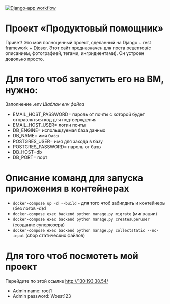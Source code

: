 [![Django-app workflow](https://github.com/iPROJEKT/foodgram-project-react/actions/workflows/main.yml/badge.svg)](https://github.com/iPROJEKT/foodgram-project-react/actions/workflows/main.yml)


#  Проект «Продуктовый помощник»

Привет! Это мой полноценный проект, сделанный на Django + rest framework + Djoser. Этот сайт предназначен для поста рецептов(с описанием, фотографией, тегами, ингридиентами). Он устроен довольно просто. 


# Для того чтоб запустить его на ВМ, нужно:
 Заполнение .env
*Шаблон env файла*
* EMAIL_HOST_PASSWORD= пароль от почты с которой будет отправляться код для подтверждения 
* EMAIL_HOST_USER= логин почты
* DB_ENGINE= испольщзуемая база данных
* DB_NAME= имя базы
* POSTGRES_USER= имя для захода в базу
* POSTGRES_PASSWORD= пароль от базы
* DB_HOST=db
* DB_PORT= порт
# Описание команд для запуска приложения в контейнерах
- `docker-compose up -d --build` - для того чтоб забилдить и контейнеры (без логов -d)d
- ```docker-compose exec backend python manage.py migrate``` (миграции)
- ```docker-compose exec backend python manage.py createsuperuser``` (создание суперюзера)
- ```docker-compose exec backend python manage.py collectstatic --no-input``` (сбор статических файлов)
# Для того чтоб посмотеть мой проект
 Перейдите по этой ссылке http://130.193.38.54/

* Admin name: root1
* Admin password: Wosst123
